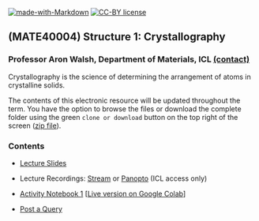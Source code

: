 [![made-with-Markdown](https://img.shields.io/badge/Made%20with-Markdown-1f425f.svg)](http://commonmark.org)
[![CC-BY license](https://img.shields.io/badge/License-CC--BY-blue.svg)](https://creativecommons.org/licenses/by/4.0)

## (MATE40004) Structure 1: Crystallography 

### Professor Aron Walsh, Department of Materials, ICL [(contact)](http://www.imperial.ac.uk/people/a.walsh)

Crystallography is the science of determining the arrangement of atoms in crystalline solids. 

The contents of this electronic resource will be updated throughout the term. You have the option to browse the files or download the complete folder using the green `clone or download` button on the top right of the screen ([zip file](https://github.com/aronwalsh/Crystallography/archive/master.zip)).

### Contents

* [Lecture Slides](./Slides)

* Lecture Recordings: [Stream]() or [Panopto]() (ICL access only)

* [Activity Notebook 1](Notebook-Part1.ipynb) [[Live version on Google Colab](https://colab.research.google.com/github/aronwalsh/Crystallography/blob/master/Notebook-Part1.ipynb)]

* [Post a Query](https://github.com/aronwalsh/Crystallography/issues)
